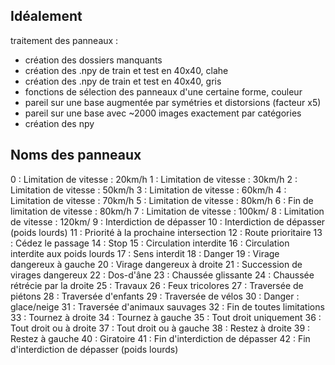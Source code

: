

## Idéalement

traitement des panneaux :
- création des dossiers manquants
- création des .npy de train et test en 40x40, clahe
- création des .npy de train et test en 40x40, gris
- fonctions de sélection des panneaux d'une certaine forme, couleur
- pareil sur une base augmentée par symétries et distorsions (facteur x5)
- pareil sur une base avec ~2000 images exactement par catégories
- création des npy



## Noms des panneaux

0 : Limitation de vitesse : 20km/h
1 : Limitation de vitesse : 30km/h
2 : Limitation de vitesse : 50km/h
3 : Limitation de vitesse : 60km/h
4 : Limitation de vitesse : 70km/h
5 : Limitation de vitesse : 80km/h
6 : Fin de limitation de vitesse : 80km/h
7 : Limitation de vitesse : 100km/
8 : Limitation de vitesse : 120km/
9 : Interdiction de dépasser
10 : Interdiction de dépasser (poids lourds)
11 : Priorité à la prochaine intersection
12 : Route prioritaire
13 : Cédez le passage
14 : Stop
15 : Circulation interdite
16 : Circulation interdite aux poids lourds
17 : Sens interdit
18 : Danger
19 : Virage dangereux à gauche
20 : Virage dangereux à droite
21 : Succession de virages dangereux
22 : Dos-d'âne
23 : Chaussée glissante
24 : Chaussée rétrécie par la droite
25 : Travaux
26 : Feux tricolores
27 : Traversée de piétons
28 : Traversée d'enfants
29 : Traversée de vélos
30 : Danger : glace/neige
31 : Traversée d'animaux sauvages
32 : Fin de toutes limitations
33 : Tournez à droite
34 : Tournez à gauche
35 : Tout droit uniquement
36 : Tout droit ou à droite
37 : Tout droit ou à gauche
38 : Restez à droite
39 : Restez à gauche
40 : Giratoire
41 : Fin d'interdiction de dépasser
42 : Fin d'interdiction de dépasser (poids lourds)